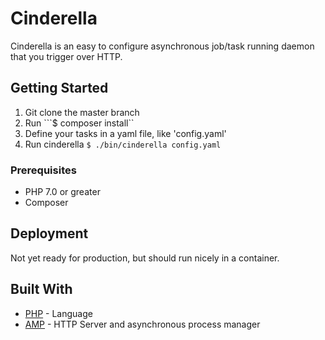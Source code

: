 # Cinderella

Cinderella is an easy to configure asynchronous job/task running daemon that you trigger over HTTP.

## Getting Started

1. Git clone the master branch
1. Run ```$ composer install``
1. Define your tasks in a yaml file, like 'config.yaml'
1. Run cinderella ```$ ./bin/cinderella config.yaml```

### Prerequisites

- PHP 7.0 or greater
- Composer

## Deployment

Not yet ready for production, but should run nicely in a container.

## Built With

* [PHP](http://php.net/) - Language
* [AMP](https://amphp.org/) - HTTP Server and asynchronous process manager

